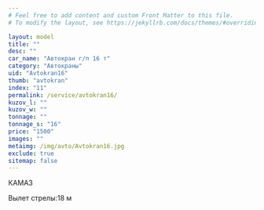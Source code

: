 ```yaml
---
# Feel free to add content and custom Front Matter to this file.
# To modify the layout, see https://jekyllrb.com/docs/themes/#overriding-theme-defaults

layout: model
title: ""
desc: ""
car_name: "Автокран г/п 16 т"
category: "Автокраны"
uid: "Avtokran16"
thumb: "avtokran"
index: "11"
permalink: /service/avtokran16/
kuzov_l: ""
kuzov_w: ""
tonnage: ""
tonnage_s: "16"
price: "1500"
images: ""
metaimg: /img/avto/Avtokran16.jpg
exclude: true
sitemap: false
---
```


КАМАЗ

<span>Вылет стрелы:</span><span>18 м</span>
